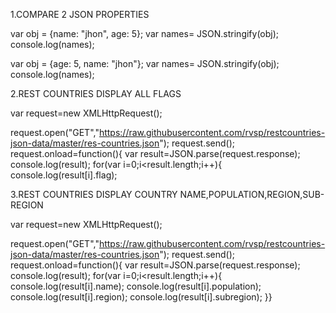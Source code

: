 1.COMPARE 2 JSON PROPERTIES

var obj = {name: "jhon", age: 5};
var names= JSON.stringify(obj);
console.log(names);

var obj = {age: 5, name: "jhon"};
var names= JSON.stringify(obj);
console.log(names);

2.REST COUNTRIES DISPLAY ALL FLAGS

var request=new XMLHttpRequest();

request.open("GET","https://raw.githubusercontent.com/rvsp/restcountries-json-data/master/res-countries.json");
request.send();
request.onload=function(){
var result=JSON.parse(request.response);
console.log(result);
for(var i=0;i<result.length;i++){
console.log(result[i].flag);

3.REST COUNTRIES DISPLAY COUNTRY NAME,POPULATION,REGION,SUB-REGION

var request=new XMLHttpRequest();

request.open("GET","https://raw.githubusercontent.com/rvsp/restcountries-json-data/master/res-countries.json");
request.send();
request.onload=function(){
var result=JSON.parse(request.response);
console.log(result);
for(var i=0;i<result.length;i++){
console.log(result[i].name);
console.log(result[i].population);
console.log(result[i].region);
console.log(result[i].subregion); 
}}
